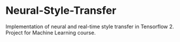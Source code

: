 # Neural-Style-Transfer
Implementation of neural and real-time style transfer in Tensorflow 2. Project for Machine Learning course.
